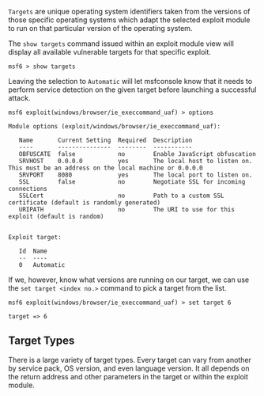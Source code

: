 `Targets` are unique operating system identifiers taken from the versions of those specific operating systems which adapt the selected exploit module to run on that particular version of the operating system.

The `show targets` command issued within an exploit module view will display all available vulnerable targets for that specific exploit.

```shell-session
msf6 > show targets
```

Leaving the selection to `Automatic` will let msfconsole know that it needs to perform service detection on the given target before launching a successful attack.

```shell-session
msf6 exploit(windows/browser/ie_execcommand_uaf) > options

Module options (exploit/windows/browser/ie_execcommand_uaf):

   Name       Current Setting  Required  Description
   ----       ---------------  --------  -----------
   OBFUSCATE  false            no        Enable JavaScript obfuscation
   SRVHOST    0.0.0.0          yes       The local host to listen on. This must be an address on the local machine or 0.0.0.0
   SRVPORT    8080             yes       The local port to listen on.
   SSL        false            no        Negotiate SSL for incoming connections
   SSLCert                     no        Path to a custom SSL certificate (default is randomly generated)
   URIPATH                     no        The URI to use for this exploit (default is random)


Exploit target:

   Id  Name
   --  ----
   0   Automatic
```
If we, however, know what versions are running on our target, we can use the `set target <index no.>` command to pick a target from the list.

```shell-session
msf6 exploit(windows/browser/ie_execcommand_uaf) > set target 6

target => 6
```
## Target Types

There is a large variety of target types. Every target can vary from another by service pack, OS version, and even language version. It all depends on the return address and other parameters in the target or within the exploit module.

